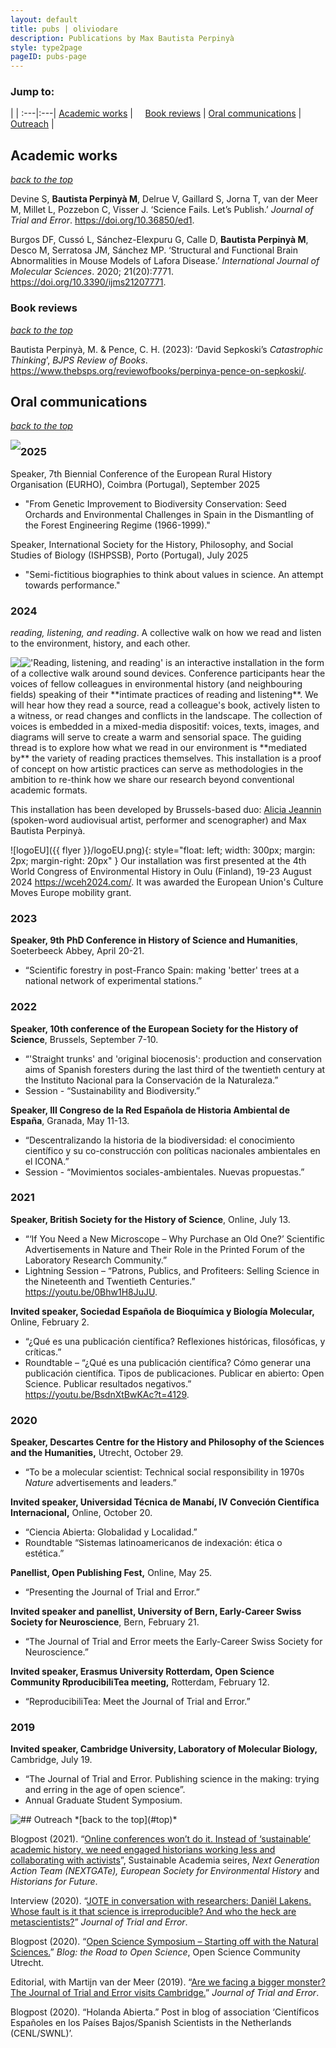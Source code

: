 ```yaml
---
layout: default
title: pubs | oliviodare
description: Publications by Max Bautista Perpinyà
style: type2page
pageID: pubs-page
---
```



### Jump to:

 |  |
:---|:---|
[Academic works](#academic-works) | 
&nbsp; &nbsp; [Book reviews](#book-reviews) | 
[Oral communications](#oral-communications) |
[Outreach](#outreach) |

## Academic works
*[back to the top](#top)*

Devine S, **Bautista Perpinyà M**, Delrue V, Gaillard S, Jorna T, van der Meer M, Millet L, Pozzebon C, Visser J. ‘Science Fails. Let’s Publish.’ *Journal of Trial and Error*. <a class="dont-break-out" href="https://doi.org/10.36850/ed1" target="_blank">https://doi.org/10.36850/ed1</a>.

Burgos DF, Cussó L, Sánchez-Elexpuru G, Calle D, **Bautista Perpinyà M**, Desco M, Serratosa JM, Sánchez MP. ‘Structural and Functional Brain Abnormalities in Mouse Models of Lafora Disease.’ *International Journal of Molecular Sciences*. 2020; 21(20):7771. <a class="dont-break-out" href="https://doi.org/10.3390/ijms21207771" target="_blank">https://doi.org/10.3390/ijms21207771</a>.

### Book reviews
*[back to the top](#top)*

Bautista Perpinyà, M. & Pence, C. H. (2023): ‘David Sepkoski’s *Catastrophic Thinking*’, *BJPS Review of Books*. <a class="dont-break-out" href="https://www.thebsps.org/reviewofbooks/perpinya-pence-on-sepkoski/" target="_blank">https://www.thebsps.org/reviewofbooks/perpinya-pence-on-sepkoski/</a>.


## Oral communications
*[back to the top](#top)*

<img src="eshs2024.jpeg" style="float: left">

<div class="clear"></div>

### 2025
Speaker, 7th Biennial Conference of the European Rural History Organisation (EURHO), Coimbra (Portugal), September 2025
- "From Genetic Improvement to Biodiversity Conservation: Seed Orchards and Environmental Challenges in Spain in the Dismantling of the Forest Engineering Regime (1966-1999)."

Speaker, International Society for the History, Philosophy, and Social Studies of Biology (ISHPSSB), Porto (Portugal), July 2025
- "Semi-fictitious biographies to think about values in science. An attempt towards performance." 

### 2024
*reading, listening, and reading*. A collective walk on how we read and listen to the environment, history, and each other.

<img src="reading-listening-reading.jpg" style="float: left">
<img src="how-do-i-you-they.jpg" style="float: left">

<div class="clear"></div>
'Reading, listening, and reading' is an interactive installation in the form of a collective walk around sound devices. Conference participants hear the voices of fellow colleagues in environmental history (and neighbouring fields) speaking of their **intimate practices of reading and listening**. We will hear how they read a source, read a colleague's book, actively listen to a witness, or read changes and conflicts in the landscape. The collection of voices is embedded in a mixed-media dispositif: voices, texts, images, and diagrams will serve to create a warm and sensorial space. The guiding thread is to explore how what we read in our environment is **mediated by** the variety of reading practices themselves. This installation is a proof of concept on how artistic practices can serve as methodologies in the ambition to re-think how we share our research beyond conventional academic formats.

This installation has been developed by Brussels-based duo: <a class="dont-break-out" href="https://quand-ils-parlent.jimdofree.com/" target="_blank">Alicia Jeannin</a> (spoken-word audiovisual artist, performer and scenographer) and Max Bautista Perpinyà.

![logoEU]({{ flyer }}/logoEU.png){: style="float: left; width: 300px; margin: 2px; margin-right: 20px" }
Our installation was first presented at the 4th World Congress of Environmental History in Oulu (Finland), 19-23 August 2024 <a class="dont-break-out" href="https://wceh2024.com/" target="_blank">https://wceh2024.com/</a>. It was awarded the European Union's Culture Moves Europe mobility grant.

### 2023
**Speaker, 9th PhD Conference in History of Science and Humanities**, Soeterbeeck Abbey, April 20-21.  
- “Scientific forestry in post-Franco Spain: making 'better' trees at a national network of experimental stations.”

### 2022
**Speaker, 10th conference of the European Society for the History of Science**, Brussels, September 7-10.
- “'Straight trunks' and 'original biocenosis': production and conservation aims of Spanish foresters during the last third of the twentieth century at the Instituto Nacional para la Conservación de la Naturaleza.”
- Session - “Sustainability and Biodiversity.”

**Speaker, III Congreso de la Red Española de Historia Ambiental de España**, Granada, May 11-13.
- “Descentralizando la historia de la biodiversidad: el conocimiento científico y su co-construcción con políticas nacionales ambientales en el ICONA.”
- Session - “Movimientos sociales-ambientales. Nuevas propuestas.”

### 2021
**Speaker, British Society for the History of Science**, Online, July 13.
- “‘If You Need a New Microscope – Why Purchase an Old One?’ Scientific Advertisements in Nature and Their Role in the Printed Forum of the Laboratory Research Community.”
- Lightning Session – “Patrons, Publics, and Profiteers: Selling Science in the Nineteenth and Twentieth Centuries.” <a class="dont-break-out" href="https://youtu.be/0Bhw1H8JuJU" target="_blank">https://youtu.be/0Bhw1H8JuJU</a>.

**Invited speaker, Sociedad Española de Bioquímica y Biología Molecular,** Online, February 2.
- “¿Qué es una publicación científica? Reflexiones históricas, filosóficas, y críticas.”   
- Roundtable – “¿Qué es una publicación científica? Cómo generar una publicación científica. Tipos de publicaciones. Publicar en abierto: Open Science. Publicar resultados negativos.” <a class="dont-break-out" href="https://youtu.be/BsdnXtBwKAc?t=4129" target="_blank">https://youtu.be/BsdnXtBwKAc?t=4129</a>.

### 2020
**Speaker, Descartes Centre for the History and Philosophy of the Sciences and the Humanities,** Utrecht, October 29.
- “To be a molecular scientist: Technical social responsibility in 1970s _Nature_ advertisements and leaders.”  

**Invited speaker, Universidad Técnica de Manabí, IV Conveción Científica Internacional,** Online, October 20.
- “Ciencia Abierta: Globalidad y Localidad.”   
- Roundtable “Sistemas latinoamericanos de indexación: ética o estética.”   

**Panellist, Open Publishing Fest,** Online, May 25.
- “Presenting the Journal of Trial and Error.”  

**Invited speaker and panellist, University of Bern, Early-Career Swiss Society for Neuroscience**, Bern, February 21.
- “The Journal of Trial and Error meets the Early-Career Swiss Society for Neuroscience.”  

**Invited speaker, Erasmus University Rotterdam, Open Science Community RproducibiliTea meeting,** Rotterdam, February 12.
- “ReproducibiliTea: Meet the Journal of Trial and Error.”  

### 2019    
**Invited speaker, Cambridge University, Laboratory of Molecular Biology,** Cambridge, July 19.
- “The Journal of Trial and Error. Publishing science in the making: trying and erring in the age of open science”.   
- Annual Graduate Student Symposium.


<img src="Gzxos.jpeg" style="float: left">
## Outreach
*[back to the top](#top)*

Blogpost (2021). “<a class="dont-break-out" href="http://eseh.org/online-conferences-wont-do-it-instead-of-sustainable-academic-history-we-need-engaged-historians-working-less-and-collaborating-with-activists/" target="_blank">Online conferences won’t do it. Instead of ‘sustainable’ academic history, we need engaged historians working less and collaborating with activists</a>”, Sustainable Academia seires, _Next Generation Action Team (NEXTGATe), European Society for Environmental History_ and _Historians for Future_.  

Interview (2020). “<a class="dont-break-out" href="https://blog.trialanderror.org/jote-in-conversation-with-researchers-daniel-lakens-whose-fault-is-it-that-science-is-irreproducible-and-who-the-heck-are-metascientists" target="_blank">JOTE in conversation with researchers: Daniël Lakens. Whose fault is it that science is irreproducible? And who the heck are metascientists?</a>” _Journal of Trial and Error_.  

Blogpost (2020). “<a class="dont-break-out" href="https://openscience-utrecht.com/open-science-symposium-starting-off-with-the-natural-sciences/" target="_blank">Open Science Symposium – Starting off with the Natural Sciences.</a>” _Blog: the Road to Open Science_, Open Science Community Utrecht.  

Editorial, with Martijn van der Meer (2019). “<a class="dont-break-out" href="https://blog.trialanderror.org/are-we-facing-a-bigger-monster-the-journal-of-trial-and-error-visits-cambridge" target="_blank">Are we facing a bigger monster? The Journal of Trial and Error visits Cambridge.</a>” _Journal of Trial and Error_.  

Blogpost (2020). “Holanda Abierta.” Post in blog of association ‘Científicos Españoles en los Países Bajos/Spanish Scientists in the Netherlands (CENL/SWNL)’.
